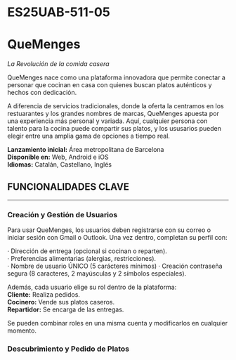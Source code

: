# ES25UAB-511-05


# QueMenges
_La Revolución de la comida casera_    

QueMenges nace como una plataforma innovadora que permite conectar a personar que cocinan en casa con quienes buscan platos auténticos y hechos con dedicación.

A diferencia de servicios tradicionales, donde la oferta la centramos en los restuarantes y los grandes nombres de marcas, QueMenges apuesta por una experiencia más personal y variada. Aquí, cualquier persona con talento para la cocina puede compartir sus platos, y los ususarios pueden elegir entre una amplia gama de opciones a tiempo real.

__Lanzamiento inicial:__ Área metropolitana de Barcelona  
__Disponible en:__ Web, Android e iOS  
__Idiomas:__ Catalán, Castellano, Inglés  

## FUNCIONALIDADES CLAVE 
___

### Creación y Gestión de Usuarios
Para usar QueMenges, los usuarios deben registrarse con su correo o iniciar sesión con Gmail o Outlook. Una vez dentro, completan su perfil con:

· Dirección de entrega (opcional si cocinan o reparten).  
· Preferencias alimentarias (alergias, restricciones).   
· Nombre de usuario ÚNICO (5 carácteres mínimos)
· Creación contraseña segura (8 caracteres, 2 mayúsculas y 2 símbolos especiales).

Además, cada usuario elige su rol dentro de la plataforma:    
__Cliente:__ Realiza pedidos.  
__Cocinero:__ Vende sus platos caseros.  
__Repartidor:__ Se encarga de las entregas.  

Se pueden combinar roles en una misma cuenta y modificarlos en cualquier momento.


### Descubrimiento y Pedido de Platos
